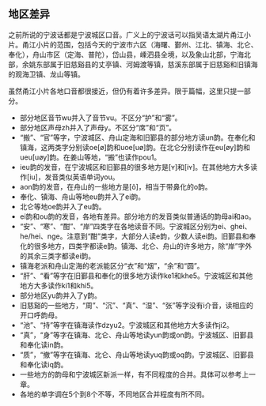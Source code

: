 ## 地区差异

之前所说的宁波话都是宁波城区口音。广义上的宁波话可以指吴语太湖片甬江小片。甬江小片的范围，包括今天的宁波市六区（海曙、鄞州、江北、镇海、北仑、奉化），舟山市区（定海、普陀），岱山县，嵊泗县全境，以及象山北部，宁海北部，余姚东部属于旧慈谿县的丈亭镇、河姆渡等镇，慈溪东部属于旧慈谿和旧镇海的观海卫镇、龙山等镇。

虽然甬江小片各地口音都很接近，但仍有着许多差异。限于篇幅，这里只提一部分。

- 部分地区音节wu并入了音节vu。不区分“护”和“雾”。
- 部分地区声母zh并入了声母y。不区分“席”和“页”。
- “搬”、“官”等字，宁波城区、舟山定海和旧鄞县的部分地方读un韵。在奉化和镇海，这两类字分别读oe\[ø\]韵和uoe\[uø\]韵。在北仑分别读作在eu\[øy\]韵和ueu\[uøy\]韵。在姜山等地，“搬”也读作pou1。
- ieu韵的发音，在宁波城区和旧鄞县的很多地方是\[ʏ\]和\[iʏ\]。在其他地方大多读作\[iu\]，发音类似英语单词you。
- aon韵的发音，在舟山的一些地方是\[õ\]，相当于带鼻化的o韵。
- 奉化、镇海、舟山等地eu韵并入了ei韵。
- 北仑等地oe韵并入了eu韵。
- ei韵和ou韵的发音，各地有差异。部分地方的发音类似普通话的韵母ai和ao。
- “安”、“寒”、“酣”、“岸”四类字在各地读音不同。宁波城区分别为ei、ghei、he/hei、nge。注意到“酣”类字，大部分人读e韵，少数人读ei韵。旧鄞县和奉化的很多地方，四类字都读e韵。镇海、北仑、舟山的许多地方，除“岸”字外的其余三类字都读ei韵。
- 镇海老派和舟山定海的老派能区分“衣”和“烟”，“余”和“圆”。
- “肝”、“看”等字在旧鄞县和奉化的很多地方读作ke1和khe5。宁波城区和其他地方大多读作ki1和khi5。
- 部分地区yu韵并入了y韵。
- 旧慈谿的一些地方，“周”、“沉”、“真”、“湿”、“张”等字没有i介音，读相应的开口呼韵母。
- “池”、“持”等字在镇海读作dzyu2。宁波城区和其他地方大多读作ji2。
- “真”，“身”等字在镇海、北仑、舟山等地读yun韵或on韵。宁波城区、旧鄞县和奉化读in韵。
- “质”，“撤”等字在镇海、北仑、舟山等地读yuq韵或oq韵。宁波城区、旧鄞县和奉化读iq韵。
- 一些地方的韵母和宁波城区新派一样，有不同程度的合并。具体可以参考上一章。
- 各地的单字调在5个到8个不等，不同地区合并程度有所不同。

